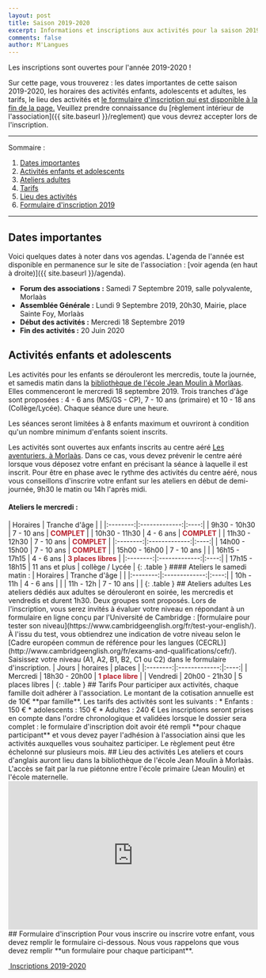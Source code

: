 ```yaml
---
layout: post
title: Saison 2019-2020
excerpt: Informations et inscriptions aux activités pour la saison 2019-2020
comments: false
author: M'Langues
---
```


Les inscriptions sont ouvertes pour l'année 2019-2020 !

Sur cette page, vous trouverez : les dates importantes de cette saison 2019-2020,
les horaires des activités enfants, adolescents et adultes, les tarifs, le lieu
des activités et [le formulaire d'inscription qui est disponible à la fin de la page.](#formulaire-dinscription)
Veuillez prendre connaissance du
[règlement intérieur de l'association]({{ site.baseurl }}/reglement) que vous
devrez accepter lors de l'inscription.

---

Sommaire :

1. [Dates importantes](#dates-importantes)
2. [Activités enfants et adolescents](#activités-enfants-et-adolescents)
3. [Ateliers adultes](#ateliers-adultes)
4. [Tarifs](#tarifs)
5. [Lieu des activités](#lieu-des-activités)
6. [Formulaire d'inscription 2019](#formulaire-dinscription)

---

## Dates importantes

Voici quelques dates à noter dans vos agendas. L'agenda de l'année est disponible
en permanence sur le site de l'association : [voir agenda (en haut à droite)]({{ site.baseurl }}/agenda).

* **Forum des associations :** Samedi 7 Septembre 2019, salle polyvalente, Morlaàs
* **Assemblée Générale :** Lundi 9 Septembre 2019, 20h30, Mairie, place Sainte Foy, Morlaàs
* **Début des activités :** Mercredi 18 Septembre 2019
* **Fin des activités :** 20 Juin 2020

## Activités enfants et adolescents

Les activités pour les enfants se dérouleront les mercredis, toute la journée,
et samedis matin dans la [bibliothèque de l'école Jean Moulin à Morlàas](#lieu-des-activités).
Elles commenceront le mercredi 18 septembre 2019.
Trois tranches d'âge sont proposées : 4 - 6 ans (MS/GS - CP), 7 - 10 ans (primaire)
et 10 - 18 ans (Collège/Lycée). Chaque séance dure une heure.

Les séances seront limitées à 8 enfants maximum et ouvriront à condition qu'un
nombre minimum d'enfants soient inscrits.

Les activités sont ouvertes aux enfants inscrits au centre aéré
[Les aventuriers, à Morlaàs](http://www.cc-paysdemorlaas.fr/index.php/enfance-jeunesse/les-aventuriers).
Dans ce cas, vous devez prévenir le centre aéré lorsque
vous déposez votre enfant en précisant la séance à laquelle il est inscrit.
Pour être en phase avec le rythme des activités du
centre aéré, nous vous conseillons d'inscrire votre enfant sur les ateliers en
début de demi-journée, 9h30 le matin ou 14h l'après midi.

#### Ateliers le mercredi :

<!--
> **Remarque :** Les deux groupes 4 - 6 ans du mercredi sont complets.
> Si vous souhaitiez inscrire un enfant le mercredi dans cette tranche d'âge,
> contactez nous. En fonction des demandes nous tenterons de trouver une solution.
> Il reste aussi des places disponibles le samedi pour cette tranche d'âge.
--!>


| Horaires | Tranche d'âge |      |
|:--------:|:-------------:|:----:|
| 9h30 - 10h30 | 7 - 10 ans | <span style="color: #B7222E; font-weight:bold;">COMPLET</span> |
| 10h30 - 11h30 | 4 - 6 ans | <span style="color: #B7222E; font-weight:bold;">COMPLET</span> |
| 11h30 - 12h30 | 7 - 10 ans | <span style="color: #B7222E; font-weight:bold;">COMPLET</span> |
|:--------:|:-------------:|:----:|
| 14h00 - 15h00 | 7 - 10 ans | <span style="color: #B7222E; font-weight:bold;">COMPLET</span> |
| 15h00 - 16h00 | 7 - 10 ans |   |
| 16h15 - 17h15 | 4 - 6 ans | <span style="color: #B7222E; font-weight:bold;">3 places libres</span> |
|:--------:|:-------------:|:----:|
| 17h15 - 18h15 | 11 ans et plus | collège / Lycée |
{: .table }

#### Ateliers le samedi matin :

| Horaires | Tranche d'âge |      |
|:--------:|:-------------:|:----:|
| 10h - 11h | 4 - 6 ans |  |
| 11h - 12h | 7 - 10 ans |  |
{: .table }

## Ateliers adultes

Les ateliers dédiés aux adultes se dérouleront en soirée, les mercredis et vendredis et durent
1h30. Deux groupes sont proposés. Lors de l'inscription, vous serez invités à
évaluer votre niveau en répondant à un formulaire en ligne conçu par l'Université
de Cambridge : [formulaire pour tester son niveau](https://www.cambridgeenglish.org/fr/test-your-english/).
À l'issu du test, vous obtiendrez une indication de votre niveau selon le
[Cadre européen commun de référence pour les langues (CECRL)](http://www.cambridgeenglish.org/fr/exams-and-qualifications/cefr/).
Saisissez votre niveau (A1, A2, B1, B2, C1 ou C2) dans le formulaire d'inscription.

| Jours | horaires | places |
|:--------:|:-------------:|:----:|
| Mercredi | 18h30 - 20h00  | <span style="color: #B7222E; font-weight:bold;">1 place libre</span> |
| Vendredi | 20h00 - 21h30  | 5 places libres |
{: .table }

## Tarifs

Pour participer aux activités, chaque famille doit adhérer à l'association. Le
montant de la cotisation annuelle est de 10€ **par famille**.

Les tarifs des activités sont les suivants :

* Enfants : 150 €
* adolescents : 150 €
* Adultes : 240 €

Les inscriptions seront prises en compte dans l'ordre chronologique et validées
lorsque le dossier sera complet : le formulaire d'inscription doit avoir été rempli
**pour chaque participant** et vous devez payer l'adhésion à l'association
ainsi que les activités auxquelles vous souhaitez participer. Le règlement peut
être échelonné sur plusieurs mois.

## Lieu des activités

Les ateliers et cours d'anglais auront lieu dans la bibliothèque de l'école
Jean Moulin à Morlaàs. L'accès se fait par la rue piétonne entre l'école
primaire (Jean Moulin) et l'école maternelle.

<iframe width="100%" height="300px" frameborder="0" allowfullscreen src="https://umap.openstreetmap.fr/fr/map/mlangues_358859?scaleControl=false&miniMap=false&scrollWheelZoom=true&zoomControl=true&allowEdit=false&moreControl=true&searchControl=null&tilelayersControl=null&embedControl=null&datalayersControl=true&onLoadPanel=undefined&captionBar=false"></iframe>

## Formulaire d'inscription

Pour vous inscrire ou inscrire votre enfant, vous devez remplir le
formulaire ci-dessous. Nous vous rappelons que vous devez remplir
**un formulaire pour chaque participant**.

<p class="text-center">
    <a href="{{ site.baseurl }}/inscriptions " role="button" class="btn btn-lg btn-success" aria-label="Remove">
        <span class="far fa-check-circle" aria-hidden="true"></span>
        &nbsp;Inscriptions 2019-2020
    </a>
</p>
